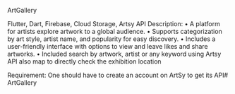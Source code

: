 ArtGallery

Flutter, Dart, Firebase, Cloud Storage, Artsy API
Description:
•	A platform for artists explore artwork to a global audience.
•	Supports categorization by art style, artist name, and popularity for easy discovery.
•	Includes a user-friendly interface with options to view and leave likes and share artworks.
•	Included search by artwork, artist or any keyword using Artsy API also map to directly check the exhibition location

Requirement:
One should have to create an account on ArtSy to get its API#   A r t G a l l e r y  
 